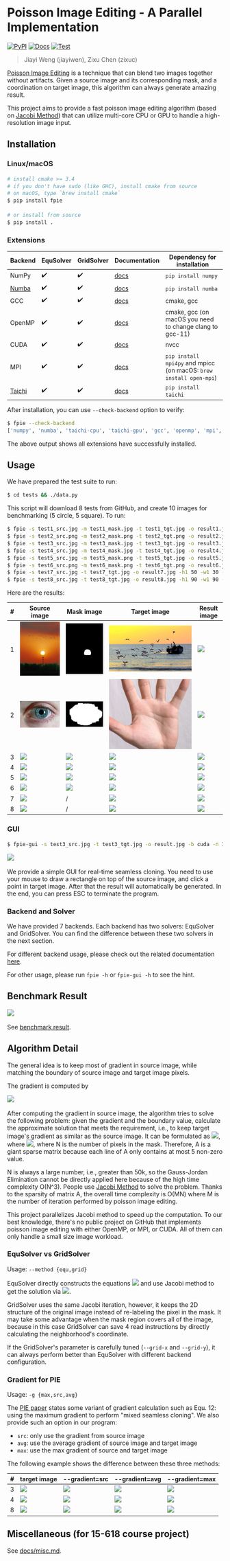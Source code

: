 # Poisson Image Editing - A Parallel Implementation

[![PyPI](https://img.shields.io/pypi/v/fpie)](https://pypi.org/project/fpie/)
[![Docs](https://readthedocs.org/projects/fpie/badge/?version=main)](https://fpie.readthedocs.io)
[![Test](https://github.com/Trinkle23897/Fast-Poisson-Image-Editing/workflows/Test/badge.svg?branch=main)](https://github.com/Trinkle23897/Fast-Poisson-Image-Editing/actions)

> Jiayi Weng (jiayiwen), Zixu Chen (zixuc)

[Poisson Image Editing](https://www.cs.jhu.edu/~misha/Fall07/Papers/Perez03.pdf) is a technique that can blend two images together without artifacts. Given a source image and its corresponding mask, and a coordination on target image, this algorithm can always generate amazing result.

This project aims to provide a fast poisson image editing algorithm (based on [Jacobi Method](https://en.wikipedia.org/wiki/Jacobi_method)) that can utilize multi-core CPU or GPU to handle a high-resolution image input.

## Installation

### Linux/macOS

```bash
# install cmake >= 3.4
# if you don't have sudo (like GHC), install cmake from source
# on macOS, type `brew install cmake`
$ pip install fpie

# or install from source
$ pip install .
```

### Extensions

| Backend                                        | EquSolver          | GridSolver         | Documentation                                                | Dependency for installation                                  |
| ---------------------------------------------- | ------------------ | ------------------ | ------------------------------------------------------------ | ------------------------------------------------------------ |
| NumPy                                          | :heavy_check_mark: | :heavy_check_mark: | [docs](https://fpie.readthedocs.io/en/main/backend.html#numpy) | `pip install numpy`                                          |
| [Numba](https://github.com/numba/numba)        | :heavy_check_mark: | :heavy_check_mark: | [docs](https://fpie.readthedocs.io/en/main/backend.html#numba) | `pip install numba`                                          |
| GCC                                            | :heavy_check_mark: | :heavy_check_mark: | [docs](https://fpie.readthedocs.io/en/main/backend.html#gcc) | cmake, gcc                                                   |
| OpenMP                                         | :heavy_check_mark: | :heavy_check_mark: | [docs](https://fpie.readthedocs.io/en/main/backend.html#openmp) | cmake, gcc (on macOS you need to change clang to gcc-11)     |
| CUDA                                           | :heavy_check_mark: | :heavy_check_mark: | [docs](https://fpie.readthedocs.io/en/main/backend.html#cuda) | nvcc                                                         |
| MPI                                            | :heavy_check_mark: | :heavy_check_mark: | [docs](https://fpie.readthedocs.io/en/main/backend.html#mpi) | `pip install mpi4py` and mpicc (on macOS: `brew install open-mpi`) |
| [Taichi](https://github.com/taichi-dev/taichi) | :heavy_check_mark: | :heavy_check_mark: | [docs](https://fpie.readthedocs.io/en/main/backend.html#taichi) | `pip install taichi`                                         |

After installation, you can use `--check-backend` option to verify:

```bash
$ fpie --check-backend
['numpy', 'numba', 'taichi-cpu', 'taichi-gpu', 'gcc', 'openmp', 'mpi', 'cuda']
```

The above output shows all extensions have successfully installed.

## Usage

We have prepared the test suite to run:

```bash
$ cd tests && ./data.py
```

This script will download 8 tests from GitHub, and create 10 images for benchmarking (5 circle, 5 square). To run:

```bash
$ fpie -s test1_src.jpg -m test1_mask.jpg -t test1_tgt.jpg -o result1.jpg -h1 -150 -w1 -50 -n 5000 -g max
$ fpie -s test2_src.png -m test2_mask.png -t test2_tgt.png -o result2.jpg -h1 130 -w1 130 -n 5000 -g src
$ fpie -s test3_src.jpg -m test3_mask.jpg -t test3_tgt.jpg -o result3.jpg -h1 100 -w1 100 -n 5000 -g max
$ fpie -s test4_src.jpg -m test4_mask.jpg -t test4_tgt.jpg -o result4.jpg -h1 100 -w1 100 -n 5000 -g max
$ fpie -s test5_src.jpg -m test5_mask.png -t test5_tgt.jpg -o result5.jpg -h0 -70 -w0 0 -h1 50 -w1 0 -n 5000 -g max
$ fpie -s test6_src.png -m test6_mask.png -t test6_tgt.png -o result6.jpg -h1 50 -w1 0 -n 5000 -g max
$ fpie -s test7_src.jpg -t test7_tgt.jpg -o result7.jpg -h1 50 -w1 30 -n 5000 -g max
$ fpie -s test8_src.jpg -t test8_tgt.jpg -o result8.jpg -h1 90 -w1 90 -n 10000 -g max
```

Here are the results:

| #    | Source image                                                 | Mask image                                                   | Target image                                                 | Result image                                                 |
| ---- | ------------------------------------------------------------ | ------------------------------------------------------------ | ------------------------------------------------------------ | ------------------------------------------------------------ |
| 1    | ![](https://github.com/Trinkle23897/DIP2018/raw/master/1/image_fusion/test1_src.jpg) | ![](https://github.com/Trinkle23897/DIP2018/raw/master/1/image_fusion/test1_mask.jpg) | ![](https://github.com/Trinkle23897/DIP2018/raw/master/1/image_fusion/test1_target.jpg) | ![](https://github.com/Trinkle23897/Fast-Poisson-Image-Editing/raw/main/docs/_static/images/result1.jpg) |
| 2    | ![](https://github.com/Trinkle23897/DIP2018/raw/master/1/image_fusion/test2_src.png) | ![](https://github.com/Trinkle23897/DIP2018/raw/master/1/image_fusion/test2_mask.png) | ![](https://github.com/Trinkle23897/DIP2018/raw/master/1/image_fusion/test2_target.png) | ![](https://github.com/Trinkle23897/Fast-Poisson-Image-Editing/raw/main/docs/_static/images/result2.jpg) |
| 3    | ![](https://github.com/cheind/poisson-image-editing/raw/master/etc/images/1/fg.jpg) | ![](https://github.com/cheind/poisson-image-editing/raw/master/etc/images/1/mask.jpg) | ![](https://github.com/cheind/poisson-image-editing/raw/master/etc/images/1/bg.jpg) | ![](https://github.com/Trinkle23897/Fast-Poisson-Image-Editing/raw/main/docs/_static/images/result3.jpg) |
| 4    | ![](https://github.com/cheind/poisson-image-editing/raw/master/etc/images/2/fg.jpg) | ![](https://github.com/cheind/poisson-image-editing/raw/master/etc/images/2/mask.jpg) | ![](https://github.com/cheind/poisson-image-editing/raw/master/etc/images/2/bg.jpg) | ![](https://github.com/Trinkle23897/Fast-Poisson-Image-Editing/raw/main/docs/_static/images/result4.jpg) |
| 5    | ![](https://github.com/PPPW/poisson-image-editing/raw/master/figs/example1/source1.jpg) | ![](https://github.com/PPPW/poisson-image-editing/raw/master/figs/example1/mask1.png) | ![](https://github.com/PPPW/poisson-image-editing/raw/master/figs/example1/target1.jpg) | ![](https://github.com/Trinkle23897/Fast-Poisson-Image-Editing/raw/main/docs/_static/images/result5.jpg) |
| 6    | ![](https://github.com/willemmanuel/poisson-image-editing/raw/master/input/1/source.png) | ![](https://github.com/willemmanuel/poisson-image-editing/raw/master/input/1/mask.png) | ![](https://github.com/willemmanuel/poisson-image-editing/raw/master/input/1/target.png) | ![](https://github.com/Trinkle23897/Fast-Poisson-Image-Editing/raw/main/docs/_static/images/result6.jpg) |
| 7    | ![](https://github.com/peihaowang/PoissonImageEditing/raw/master/showcases/case0/src.jpg) | /                                                            | ![](https://github.com/peihaowang/PoissonImageEditing/raw/master/showcases/case0/dst.jpg) | ![](https://github.com/Trinkle23897/Fast-Poisson-Image-Editing/raw/main/docs/_static/images/result7.jpg) |
| 8    | ![](https://github.com/peihaowang/PoissonImageEditing/raw/master/showcases/case3/src.jpg) | /                                                            | ![](https://github.com/peihaowang/PoissonImageEditing/raw/master/showcases/case3/dst.jpg) | ![](https://github.com/Trinkle23897/Fast-Poisson-Image-Editing/raw/main/docs/_static/images/result8.jpg) |

### GUI

```bash
$ fpie-gui -s test3_src.jpg -t test3_tgt.jpg -o result.jpg -b cuda -n 10000
```

![](https://github.com/Trinkle23897/Fast-Poisson-Image-Editing/raw/main/docs/_static/images/gui.png)

We provide a simple GUI for real-time seamless cloning. You need to use your mouse to draw a rectangle on top of the source image, and click a point in target image. After that the result will automatically be generated. In the end, you can press ESC to terminate the program.

### Backend and Solver

We have provided 7 backends. Each backend has two solvers: EquSolver and GridSolver. You can find the difference between these two solvers in the next section.

For different backend usage, please check out the related documentation [here](https://fpie.readthedocs.io/en/main/backend.html).

For other usage, please run `fpie -h` or `fpie-gui -h` to see the hint.

## Benchmark Result

![](https://github.com/Trinkle23897/Fast-Poisson-Image-Editing/raw/main/docs/_static/images/benchmark.png)

See [benchmark result](https://fpie.readthedocs.io/en/main/benchmark.html).

## Algorithm Detail

The general idea is to keep most of gradient in source image, while matching the boundary of source image and target image pixels.

The gradient is computed by

![](https://latex.codecogs.com/svg.latex?\nabla(x,y)=4I(x,y)-I(x-1,y)-I(x,y-1)-I(x+1,y)-I(x,y+1))

After computing the gradient in source image, the algorithm tries to solve the following problem: given the gradient and the boundary value, calculate the approximate solution that meets the requirement, i.e., to keep target image's gradient as similar as the source image. It can be formulated as ![](https://latex.codecogs.com/svg.latex?{A\vec{x}=\vec{b}}), where ![](https://latex.codecogs.com/svg.latex?{A\in\mathbb{R}^{N\times%20N},\vec{x}\in\mathbb{R}^N,\vec{b}\in\mathbb{R}^N}), where N is the number of pixels in the mask. Therefore, A is a giant sparse matrix because each line of A only contains at most 5 non-zero value.

N is always a large number, i.e., greater than 50k, so the Gauss-Jordan Elimination cannot be directly applied here because of the high time complexity O(N^3). People use [Jacobi Method](https://en.wikipedia.org/wiki/Jacobi_method) to solve the problem. Thanks to the sparsity of matrix A, the overall time complexity is O(MN) where M is the number of iteration performed by poisson image editing.

This project parallelizes Jacobi method to speed up the computation. To our best knowledge, there's no public project on GitHub that implements poisson image editing with either OpenMP, or MPI, or CUDA. All of them can only handle a small size image workload.

### EquSolver vs GridSolver

Usage: `--method {equ,grid}`

EquSolver directly constructs the equations ![](https://latex.codecogs.com/svg.latex?(4-A)\vec{x}=\vec{b}) and use Jacobi method to get the solution via ![](https://latex.codecogs.com/svg.latex?{\vec{x}'=(A\vec{x}+\vec{b})/4).

GridSolver uses the same Jacobi iteration, however, it keeps the 2D structure of the original image instead of re-labeling the pixel in the mask. It may take some advantage when the mask region covers all of the image, because in this case GridSolver can save 4 read instructions by directly calculating the neighborhood's coordinate.

If the GridSolver's parameter is carefully tuned (`--grid-x` and `--grid-y`), it can always perform better than EquSolver with different backend configuration.

### Gradient for PIE

Usage: `-g {max,src,avg}`

The [PIE paper](https://www.cs.jhu.edu/~misha/Fall07/Papers/Perez03.pdf) states some variant of gradient calculation such as Equ. 12: using the maximum gradient to perform "mixed seamless cloning". We also provide such an option in our program:

- `src`: only use the gradient from source image
- `avg`: use the average gradient of source image and target image
- `max`: use the max gradient of source and target image

The following example shows the difference between these three methods:

| #    | target image                                                 | --gradient=src                                               | --gradient=avg                                               | --gradient=max                                               |
| ---- | ------------------------------------------------------------ | ------------------------------------------------------------ | ------------------------------------------------------------ | ------------------------------------------------------------ |
| 3    | ![](https://github.com/cheind/poisson-image-editing/raw/master/etc/images/1/bg.jpg) | ![](https://github.com/Trinkle23897/Fast-Poisson-Image-Editing/raw/main/docs/_static/images/3gsrc.jpg) | ![](https://github.com/Trinkle23897/Fast-Poisson-Image-Editing/raw/main/docs/_static/images/3gavg.jpg) | ![](https://github.com/Trinkle23897/Fast-Poisson-Image-Editing/raw/main/docs/_static/images/result3.jpg) |
| 4    | ![](https://github.com/cheind/poisson-image-editing/raw/master/etc/images/2/bg.jpg) | ![](https://github.com/Trinkle23897/Fast-Poisson-Image-Editing/raw/main/docs/_static/images/4gsrc.jpg) | ![](https://github.com/Trinkle23897/Fast-Poisson-Image-Editing/raw/main/docs/_static/images/4gavg.jpg) | ![](https://github.com/Trinkle23897/Fast-Poisson-Image-Editing/raw/main/docs/_static/images/result4.jpg) |
| 8    | ![](https://github.com/peihaowang/PoissonImageEditing/raw/master/showcases/case3/dst.jpg) | ![](https://github.com/Trinkle23897/Fast-Poisson-Image-Editing/raw/main/docs/_static/images/8gsrc.jpg) | ![](https://github.com/Trinkle23897/Fast-Poisson-Image-Editing/raw/main/docs/_static/images/8gavg.jpg) | ![](https://github.com/Trinkle23897/Fast-Poisson-Image-Editing/raw/main/docs/_static/images/result8.jpg) |

## Miscellaneous (for 15-618 course project)

See [docs/misc.md](docs/misc.md).
